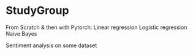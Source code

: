 # StudyGroup

From Scratch & then with Pytorch:
Linear regression
Logistic regression
Naive Bayes

Sentiment analysis on some dataset

